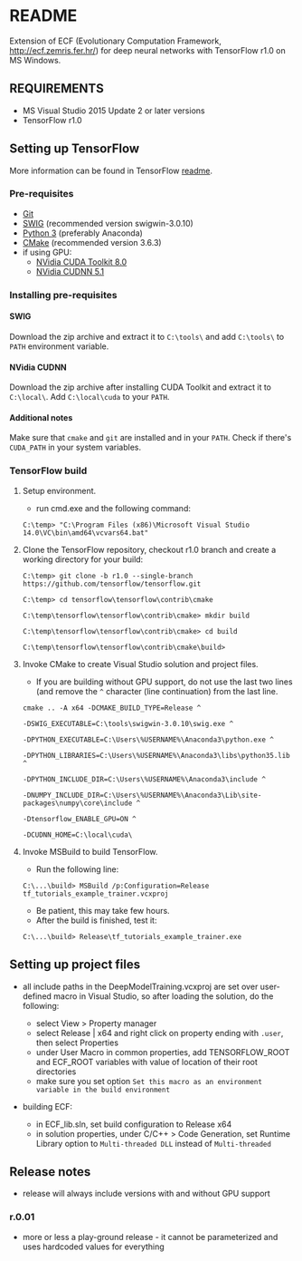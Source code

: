 # README #

Extension of ECF (Evolutionary Computation Framework, http://ecf.zemris.fer.hr/) for deep neural networks with TensorFlow r1.0 on MS Windows.


## REQUIREMENTS ##

* MS Visual Studio 2015 Update 2 or later versions
* TensorFlow r1.0


## Setting up TensorFlow ##

More information can be found in TensorFlow [readme](https://github.com/tensorflow/tensorflow/blob/master/tensorflow/contrib/cmake/README.md).
### Pre-requisites ###
* [Git](http://git-scm.com)
* [SWIG](http://www.swig.org/download.html) (recommended version swigwin-3.0.10)
* [Python 3](https://www.continuum.io/downloads) (preferably Anaconda)
* [CMake](https://cmake.org/files/v3.6/cmake-3.6.3-win64-x64.msi) (recommended version 3.6.3)
* if using GPU:
    - [NVidia CUDA Toolkit 8.0](https://developer.nvidia.com/cuda-downloads)
    - [NVidia CUDNN 5.1](https://developer.nvidia.com/cudnn)
### Installing pre-requisites ###
#### SWIG ####
Download the zip archive and extract it to `C:\tools\` and add `C:\tools\` to `PATH` environment variable.
#### NVidia CUDNN ####
Download the zip archive after installing CUDA Toolkit and extract it to `C:\local\`. Add `C:\local\cuda` to your `PATH`.
#### Additional notes ####
Make sure that `cmake` and `git` are installed and in your `PATH`. Check if there's `CUDA_PATH` in your system variables.


### TensorFlow build ###

1.  Setup environment.
    * run cmd.exe and the following command:
    ```
    C:\temp> "C:\Program Files (x86)\Microsoft Visual Studio 14.0\VC\bin\amd64\vcvars64.bat"
    ```

2. Clone the TensorFlow repository, checkout r1.0 branch and create a working directory for your build:
    ```
    C:\temp> git clone -b r1.0 --single-branch https://github.com/tensorflow/tensorflow.git
    
    C:\temp> cd tensorflow\tensorflow\contrib\cmake
    
    C:\temp\tensorflow\tensorflow\contrib\cmake> mkdir build
    
    C:\temp\tensorflow\tensorflow\contrib\cmake> cd build
    
    C:\temp\tensorflow\tensorflow\contrib\cmake\build>
    ```

3. Invoke CMake to create Visual Studio solution and project files.
    * If you are building without GPU support, do not use the last two lines (and remove the `^` character (line continuation) from the last line.
    ```
    cmake .. -A x64 -DCMAKE_BUILD_TYPE=Release ^
    
    -DSWIG_EXECUTABLE=C:\tools\swigwin-3.0.10\swig.exe ^
    
    -DPYTHON_EXECUTABLE=C:\Users\%USERNAME%\Anaconda3\python.exe ^
    
    -DPYTHON_LIBRARIES=C:\Users\%USERNAME%\Anaconda3\libs\python35.lib ^
    
    -DPYTHON_INCLUDE_DIR=C:\Users\%USERNAME%\Anaconda3\include ^
    
    -DNUMPY_INCLUDE_DIR=C:\Users\%USERNAME%\Anaconda3\Lib\site-packages\numpy\core\include ^
    
    -Dtensorflow_ENABLE_GPU=ON ^
    
    -DCUDNN_HOME=C:\local\cuda\
    ```

4. Invoke MSBuild to build TensorFlow. 
    * Run the following line:
    ```
    C:\...\build> MSBuild /p:Configuration=Release tf_tutorials_example_trainer.vcxproj
    ```
    * Be patient, this may take few hours.
    * After the build is finished, test it:
    ```
    C:\...\build> Release\tf_tutorials_example_trainer.exe
    ```
    
    
## Setting up project files ##

* all include paths in the DeepModelTraining.vcxproj are set over user-defined macro in Visual Studio, so after loading the solution, do the following:
    - select View > Property manager
    - select Release | x64 and right click on property ending with `.user`, then select Properties
    - under User Macro in common properties, add TENSORFLOW_ROOT and ECF_ROOT variables with value of location of their root directories
    - make sure you set option `Set this macro as an environment variable in the build environment`
    
* building ECF:
    - in ECF_lib.sln, set build configuration to Release x64
    - in solution properties, under C/C++ > Code Generation, set Runtime Library option
      to `Multi-threaded DLL` instead of `Multi-threaded`
        
        
## Release notes ##

* release will always include versions with and without GPU support
    
### r.0.01 ###
    
* more or less a play-ground release - it cannot be parameterized and uses hardcoded values for everything